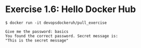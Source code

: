 # Exercise 1.6: Hello Docker Hub

    $ docker run -it devopsdockeruh/pull_exercise

    Give me the password: basics
    You found the correct password. Secret message is:
    "This is the secret message"
